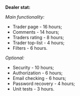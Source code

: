 **Dealer stat:**

_Main functionality:_
* Trader page - 16 hours;
* Comments - 14 hours;
* Traders rating - 8 hours; 
* Trader top-list - 4 hours;
* Filters - 6 hours.

_Optional:_
* Security - 10 hours;
* Authorization - 6 hours;
* Email checking  - 6 hours;
* Password recovery - 4 hours;
* Unit tests - 3 hours.
